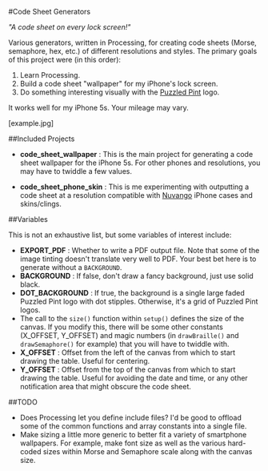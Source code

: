 #Code Sheet Generators

_"A code sheet on every lock screen!"_

Various generators, written in Processing, for creating code sheets (Morse, semaphore, hex, etc.) of different resolutions and styles. The primary goals of this project were (in this order):

1. Learn Processing.
2. Build a code sheet "wallpaper" for my iPhone's lock screen.
3. Do something interesting visually with the [Puzzled Pint](http://puzzledpint.com/) logo.

It works well for my iPhone 5s. Your mileage may vary.

[example.jpg]

##Included Projects

- **code_sheet_wallpaper** : This is the main project for generating a code sheet wallpaper for the iPhone 5s. For other phones and resolutions, you may have to twiddle a few values.

- **code_sheet_phone_skin** : This is me experimenting with outputting a code sheet at a resolution compatible with [Nuvango](http://nuvango.com/) iPhone cases and skins/clings.

##Variables

This is not an exhaustive list, but some variables of interest include:

- **EXPORT_PDF** : Whether to write a PDF output file. Note that some of the image tinting doesn't translate very well to PDF. Your best bet here is to generate without a `BACKGROUND`.
- **BACKGROUND** : If false, don't draw a fancy background, just use solid black.
- **DOT_BACKGROUND** : If true, the background is a single large faded Puzzled Pint logo with dot stipples. Otherwise, it's a grid of Puzzled Pint logos.
- The call to the `size()` function within `setup()` defines the size of the canvas. If you modify this, there will be some other constants (X_OFFSET, Y_OFFSET) and magic numbers (in `drawBraille()` and `drawSemaphore()` for example) that you will have to twiddle with.
- **X_OFFSET** : Offset from the left of the canvas from which to start drawing the table. Useful for centering.
- **Y_OFFSET** : Offset from the top of the canvas from which to start drawing the table. Useful for avoiding the date and time, or any other notification area that might obscure the code sheet.

##TODO

- Does Processing let you define include files? I'd be good to offload some of the common functions and array constants into a single file.
- Make sizing a little more generic to better fit a variety of smartphone wallpapers. For example, make font size as well as the various hard-coded sizes within Morse and Semaphore scale along with the canvas size.
